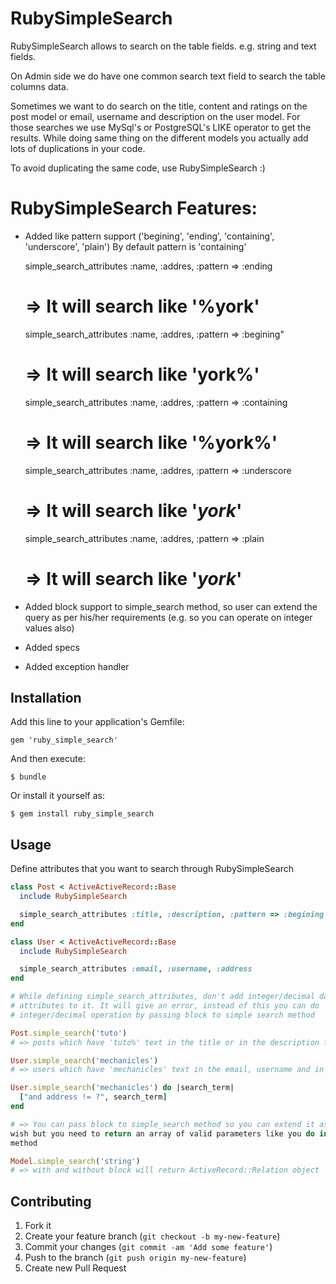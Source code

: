 # RubySimpleSearch

RubySimpleSearch allows to search on the table fields.
e.g. string and text fields.

On Admin side we do have one common search text field to search
the table columns data.

Sometimes we want to do search on the title, content and ratings on the post model
or email, username and description on the user model. For those searches we use
MySql's or PostgreSQL's LIKE operator to get the results. While doing same thing
on the different models you actually add lots of duplications in your code.

To avoid duplicating the same code, use RubySimpleSearch :)

# RubySimpleSearch Features:
- Added like pattern support ('begining', 'ending', 'containing', 'underscore', 'plain')
  By default pattern is 'containing'

    simple_search_attributes :name, :addres, :pattern => :ending
    # => It will search like '%york'

    simple_search_attributes :name, :addres, :pattern => :begining"
    # => It will search like 'york%'

    simple_search_attributes :name, :addres, :pattern => :containing
    # => It will search like '%york%'

    simple_search_attributes :name, :addres, :pattern => :underscore
    # => It will search like '_york_'

    simple_search_attributes :name, :addres, :pattern => :plain
    # => It will search like '_york_'

- Added block support to simple_search method, so user can extend the query as per
  his/her requirements (e.g. so you can operate on integer values also)

- Added specs

- Added exception handler

## Installation

Add this line to your application's Gemfile:

    gem 'ruby_simple_search'

And then execute:

    $ bundle

Or install it yourself as:

    $ gem install ruby_simple_search

## Usage

Define attributes that you want to search through RubySimpleSearch

```Ruby
class Post < ActiveActiveRecord::Base
  include RubySimpleSearch

  simple_search_attributes :title, :description, :pattern => :begining
end

class User < ActiveActiveRecord::Base
  include RubySimpleSearch

  simple_search_attributes :email, :username, :address
end

# While defining simple_search_attributes, don't add integer/decimal data
# attributes to it. It will give an error, instead of this you can do
# integer/decimal operation by passing block to simple search method

Post.simple_search('tuto')
# => posts which have 'tuto%' text in the title or in the description fields

User.simple_search('mechanicles')
# => users which have 'mechanicles' text in the email, username and in address

User.simple_search('mechanicles') do |search_term|
  ["and address != ?", search_term]
end

# => You can pass block to simple_search method so you can extend it as your
wish but you need to return an array of valid parameters like you do in #where
method

Model.simple_search('string')
# => with and without block will return ActiveRecord::Relation object
```
## Contributing

1. Fork it
2. Create your feature branch (`git checkout -b my-new-feature`)
3. Commit your changes (`git commit -am 'Add some feature'`)
4. Push to the branch (`git push origin my-new-feature`)
5. Create new Pull Request
